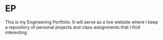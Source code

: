 # EP
This is my Engineering Portfolio. It will serve as a live website where I keep a repository of personal projects and class assignments that I find interesting

